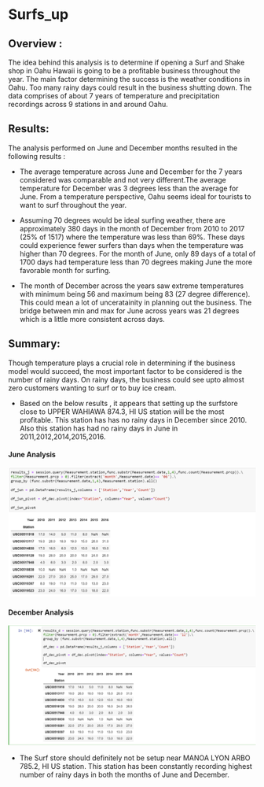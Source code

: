# Surfs_up

## Overview :

The idea behind this analysis is to determine if opening a Surf and Shake shop in Oahu Hawaii is going to be a profitable business throughout the year. The main factor determining the success is the weather conditions in Oahu. Too many rainy days could result in the business shutting down. The data comprises of about 7 years of temperature and precipitation recordings across 9 stations in and around Oahu.

## Results:
The analysis performed on June and December months resulted in the following results :

* The average temperature across June and December for the 7 years considered was comparable and not very different.The average temperature for December was 3 degrees less than the average for June. From a temperature perspective, Oahu seems ideal for tourists to want to surf throughout the year.

* Assuming 70 degrees would be ideal surfing weather, there are approximately 380 days in the month of December from 2010 to 2017 (25% of 1517) where the temperature was less than 69%. These days could experience fewer surfers than days when the temperature was higher than 70 degrees. For the month of June, only 89 days of a total of 1700 days had temperature less than 70 degrees making June the more favorable month for surfing.

* The month of December across the years saw extreme temperatures with minimum being 56 and maximum being 83 (27 degree difference). This could mean a lot of unceratainity in planning out the business. The bridge between min and max for June across years was 21 degrees which is a little more consistent across days.

## Summary:

Though temperature plays a crucial role in determining if the business model would succeed, the most important factor to be considered is the number of rainy days. On rainy days, the business could see upto almost zero customers wanting to surf or to buy ice cream.

* Based on the below results , it appears that setting up the surfstore close to UPPER WAHIAWA 874.3, HI US station will be the most profitable. This station has has no rainy days in December since 2010. Also this station has had no rainy days in June in 2011,2012,2014,2015,2016.

#### June Analysis
![June Analysis](https://github.com/surchand30/Surfs_up/blob/main/resources/June_pivot.PNG)

#### December Analysis
![December Analysis](https://github.com/surchand30/Surfs_up/blob/main/resources/dec_pivot.PNG)


* The Surf store should definitely not be setup near MANOA LYON ARBO 785.2, HI US station. This station has been constantly recording highest number of rainy days in both the months of June and December.
